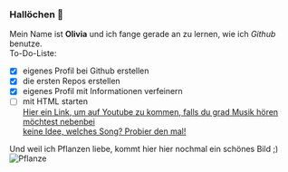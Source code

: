 ### Hallöchen 👋  

Mein Name ist **Olivia** und ich fange gerade an zu lernen, wie ich _Github_ benutze.  
To-Do-Liste:  
-[x] eigenes Profil bei Github erstellen  
-[x] die ersten Repos erstellen  
-[x] eigenes Profil mit Informationen verfeinern  
-[ ] mit HTML starten  
[Hier ein Link, um auf Youtube zu kommen, falls du grad Musik hören möchtest nebenbei](https://www.youtube.com/)  
[keine Idee, welches Song? Probier den mal!](https://www.youtube.com/watch?v=hwRtm8tzwwY)  

Und weil ich Pflanzen liebe, kommt hier hier nochmal ein schönes Bild ;)  
![Pflanze](https://static.spektrum.de/fm/912/f2000x857/Echeveria-elegans_iStock-493576070_sultancicekgil.jpg)
<!--
**OliviaPiwe/OliviaPiwe** is a ✨ _special_ ✨ repository because its `README.md` (this file) appears on your GitHub profile.

Here are some ideas to get you started:

- 🔭 I’m currently working on ...
- 🌱 I’m currently learning ...
- 👯 I’m looking to collaborate on ...
- 🤔 I’m looking for help with ...
- 💬 Ask me about ...
- 📫 How to reach me: ...
- 😄 Pronouns: ...
- ⚡ Fun fact: ...
-->
